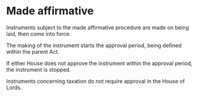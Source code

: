 # Made affirmative 

Instruments subject to the made affirmative procedure are made on being laid, then come into force.  

The making of the instrument starts the approval period, being defined within the parent Act. 

If either House does not approve the instrument within the approval period, the instrument is stopped.

Instruments concerning taxation do not require approval in the House of Lords.